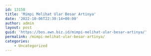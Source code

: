 ```yaml
---
id: 13158
title: 'Mimpi Melihat Ular Besar Artinya'
date: '2022-10-06T22:30:14+00:00'
author: admin
layout: post
guid: 'https://bos.awn.biz.id/mimpi-melihat-ular-besar-artinya/'
permalink: /mimpi-melihat-ular-besar-artinya/
categories:
    - Uncategorized
---
```


